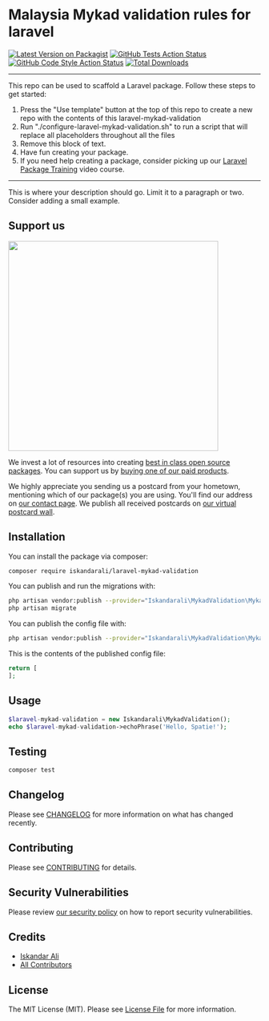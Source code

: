# Malaysia Mykad validation rules for laravel

[![Latest Version on Packagist](https://img.shields.io/packagist/v/iskandarali/laravel-mykad-validation.svg?style=flat-square)](https://packagist.org/packages/iskandarali/laravel-mykad-validation)
[![GitHub Tests Action Status](https://img.shields.io/github/workflow/status/iskandarali/laravel-mykad-validation/run-tests?label=tests)](https://github.com/iskandarali/laravel-mykad-validation/actions?query=workflow%3Arun-tests+branch%3Amain)
[![GitHub Code Style Action Status](https://img.shields.io/github/workflow/status/iskandarali/laravel-mykad-validation/Check%20&%20fix%20styling?label=code%20style)](https://github.com/iskandarali/laravel-mykad-validation/actions?query=workflow%3A"Check+%26+fix+styling"+branch%3Amain)
[![Total Downloads](https://img.shields.io/packagist/dt/iskandarali/laravel-mykad-validation.svg?style=flat-square)](https://packagist.org/packages/iskandarali/laravel-mykad-validation)

---
This repo can be used to scaffold a Laravel package. Follow these steps to get started:

1. Press the "Use template" button at the top of this repo to create a new repo with the contents of this laravel-mykad-validation
2. Run "./configure-laravel-mykad-validation.sh" to run a script that will replace all placeholders throughout all the files
3. Remove this block of text.
4. Have fun creating your package.
5. If you need help creating a package, consider picking up our <a href="https://laravelpackage.training">Laravel Package Training</a> video course.
---

This is where your description should go. Limit it to a paragraph or two. Consider adding a small example.

## Support us

[<img src="https://github-ads.s3.eu-central-1.amazonaws.com/laravel-mykad-validation.jpg?t=1" width="419px" />](https://spatie.be/github-ad-click/laravel-mykad-validation)

We invest a lot of resources into creating [best in class open source packages](https://spatie.be/open-source). You can support us by [buying one of our paid products](https://spatie.be/open-source/support-us).

We highly appreciate you sending us a postcard from your hometown, mentioning which of our package(s) you are using. You'll find our address on [our contact page](https://spatie.be/about-us). We publish all received postcards on [our virtual postcard wall](https://spatie.be/open-source/postcards).

## Installation

You can install the package via composer:

```bash
composer require iskandarali/laravel-mykad-validation
```

You can publish and run the migrations with:

```bash
php artisan vendor:publish --provider="Iskandarali\MykadValidation\MykadValidationServiceProvider" --tag="laravel-mykad-validation-migrations"
php artisan migrate
```

You can publish the config file with:
```bash
php artisan vendor:publish --provider="Iskandarali\MykadValidation\MykadValidationServiceProvider" --tag="laravel-mykad-validation-config"
```

This is the contents of the published config file:

```php
return [
];
```

## Usage

```php
$laravel-mykad-validation = new Iskandarali\MykadValidation();
echo $laravel-mykad-validation->echoPhrase('Hello, Spatie!');
```

## Testing

```bash
composer test
```

## Changelog

Please see [CHANGELOG](CHANGELOG.md) for more information on what has changed recently.

## Contributing

Please see [CONTRIBUTING](.github/CONTRIBUTING.md) for details.

## Security Vulnerabilities

Please review [our security policy](../../security/policy) on how to report security vulnerabilities.

## Credits

- [Iskandar Ali](https://github.com/iskandarali)
- [All Contributors](../../contributors)

## License

The MIT License (MIT). Please see [License File](LICENSE.md) for more information.
